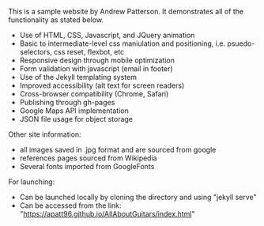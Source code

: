 This is a sample website by Andrew Patterson. It demonstrates all of the functionality as stated below.

- Use of HTML, CSS, Javascript, and JQuery animation
- Basic to intermediate-level css maniulation and positioning, i.e. psuedo-selectors, css reset, flexbot, etc
- Responsive design through mobile optimization
- Form validation with javascript (email in footer)
- Use of the Jekyll templating system
- Improved accessibility (alt text for screen readers)
- Cross-browser compatibility (Chrome, Safari)
- Publishing through gh-pages
- Google Maps API implementation
- JSON file usage for object storage

Other site information:
- all images saved in .jpg format and are sourced from google
- references pages sourced from Wikipedia
- Several fonts imported from GoogleFonts

For launching:
 - Can be launched locally by cloning the directory and  using "jekyll serve"
 - Can be accessed from the link:  "https://apatt96.github.io/AllAboutGuitars/index.html"
